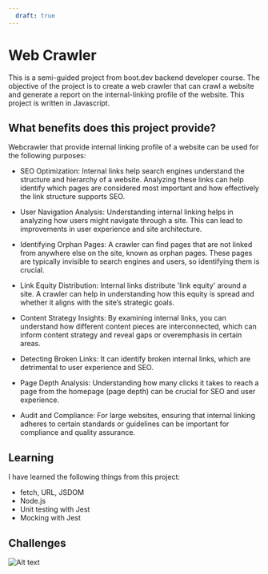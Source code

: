 ```yaml
---
  draft: true
---
```


# Web Crawler

This is a semi-guided project from boot.dev backend developer course. The objective of the project is to create a web crawler that can crawl a website and generate a report on the internal-linking profile of the website. This project is written in Javascript.

## What benefits does this project provide?

Webcrawler that provide internal linking profile of a website can be used for the following purposes:

* SEO Optimization: Internal links help search engines understand the structure and hierarchy of a website. Analyzing these links can help identify which pages are considered most important and how effectively the link structure supports SEO.

* User Navigation Analysis: Understanding internal linking helps in analyzing how users might navigate through a site. This can lead to improvements in user experience and site architecture.

* Identifying Orphan Pages: A crawler can find pages that are not linked from anywhere else on the site, known as orphan pages. These pages are typically invisible to search engines and users, so identifying them is crucial.

* Link Equity Distribution: Internal links distribute 'link equity' around a site. A crawler can help in understanding how this equity is spread and whether it aligns with the site’s strategic goals.

* Content Strategy Insights: By examining internal links, you can understand how different content pieces are interconnected, which can inform content strategy and reveal gaps or overemphasis in certain areas.

* Detecting Broken Links: It can identify broken internal links, which are detrimental to user experience and SEO.

* Page Depth Analysis: Understanding how many clicks it takes to reach a page from the homepage (page depth) can be crucial for SEO and user experience.

* Audit and Compliance: For large websites, ensuring that internal linking adheres to certain standards or guidelines can be important for compliance and quality assurance.
  
## Learning

I have learned the following things from this project:

* fetch, URL, JSDOM
* Node.js
* Unit testing with Jest
* Mocking with Jest

## Challenges

 ![Alt text](image.png)
